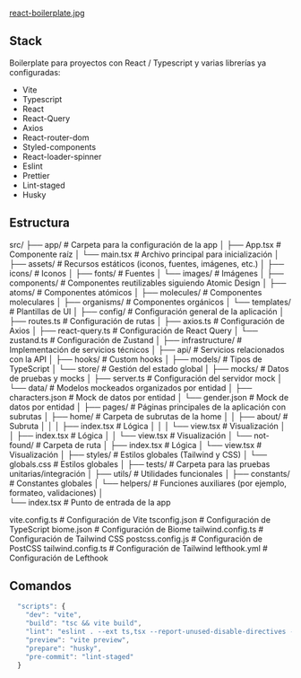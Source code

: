 [react-boilerplate.jpg](https://postimg.cc/ZCffFWMR)

## Stack

Boilerplate para proyectos con React / Typescript y varias librerías ya configuradas:

<ul>
<li>Vite</li>
<li>Typescript</li>
<li>React</li>
<li>React-Query</li>
<li>Axios</li>
<li>React-router-dom</li>
<li>Styled-components</li>
<li>React-loader-spinner</li>
<li>Eslint</li>
<li>Prettier</li>
<li>Lint-staged</li>
<li>Husky</li>
</ul>

## Estructura 

src/
├── app/                     # Carpeta para la configuración de la app
│   ├── App.tsx              # Componente raíz
│   └── main.tsx             # Archivo principal para inicialización
│
├── assets/                  # Recursos estáticos (iconos, fuentes, imágenes, etc.)
│   ├── icons/               # Iconos
│   ├── fonts/               # Fuentes
│   └── images/              # Imágenes
│
├── components/              # Componentes reutilizables siguiendo Atomic Design
│   ├── atoms/               # Componentes atómicos
│   ├── molecules/           # Componentes moleculares
│   ├── organisms/           # Componentes orgánicos
│   └── templates/           # Plantillas de UI
│
├── config/                  # Configuración general de la aplicación
│   ├── routes.ts            # Configuración de rutas
│   ├── axios.ts             # Configuración de Axios
│   ├── react-query.ts       # Configuración de React Query
│   └── zustand.ts           # Configuración de Zustand
│
├── infrastructure/          # Implementación de servicios técnicos
│   ├── api/                 # Servicios relacionados con la API
│   ├── hooks/               # Custom hooks
│   ├── models/              # Tipos de TypeScript
│   └── store/               # Gestión del estado global
│
├── mocks/                   # Datos de pruebas y mocks
│   ├── server.ts            # Configuración del servidor mock
│   └── data/                # Modelos mockeados organizados por entidad
│       ├── characters.json  # Mock de datos por entidad
│       └── gender.json      # Mock de datos por entidad
│
├── pages/                   # Páginas principales de la aplicación con subrutas
│   ├── home/                # Carpeta de subrutas de la home
│   │   ├── about/           # Subruta
│   │   │    ├── index.tsx   # Lógica
│   │   │    └── view.tsx    # Visualización
│   │   ├── index.tsx        # Lógica
│   │   └── view.tsx         # Visualización
│   └── not-found/           # Carpeta de ruta
│       ├── index.tsx        # Lógica
│       └── view.tsx         # Visualización
│
├── styles/                  # Estilos globales (Tailwind y CSS)
│   └── globals.css          # Estilos globales
│
├── tests/                   # Carpeta para las pruebas unitarias/integración
│
├── utils/                   # Utilidades funcionales
│   ├── constants/           # Constantes globales
│   └── helpers/             # Funciones auxiliares (por ejemplo, formateo, validaciones)
│               
└── index.tsx                # Punto de entrada de la app

vite.config.ts             # Configuración de Vite
tsconfig.json              # Configuración de TypeScript
biome.json                 # Configuración de Biome
tailwind.config.ts         # Configuración de Tailwind CSS
postcss.config.js          # Configuración de PostCSS
tailwind.config.ts         # Configuración de Tailwind
lefthook.yml               # Configuración de Lefthook

## Comandos

```js
  "scripts": {
    "dev": "vite",
    "build": "tsc && vite build",
    "lint": "eslint . --ext ts,tsx --report-unused-disable-directives --max-warnings 0",
    "preview": "vite preview",
    "prepare": "husky",
    "pre-commit": "lint-staged"
  }
```
